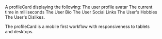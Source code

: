 A profileCard displaying the following:
The user profile avatar
The current time in milliseconds
The User Bio
The User Social Links
The User's Hobbies
The User's Dislikes.

The profileCard is a mobile first workflow with responsiveness to tablets and desktops.
